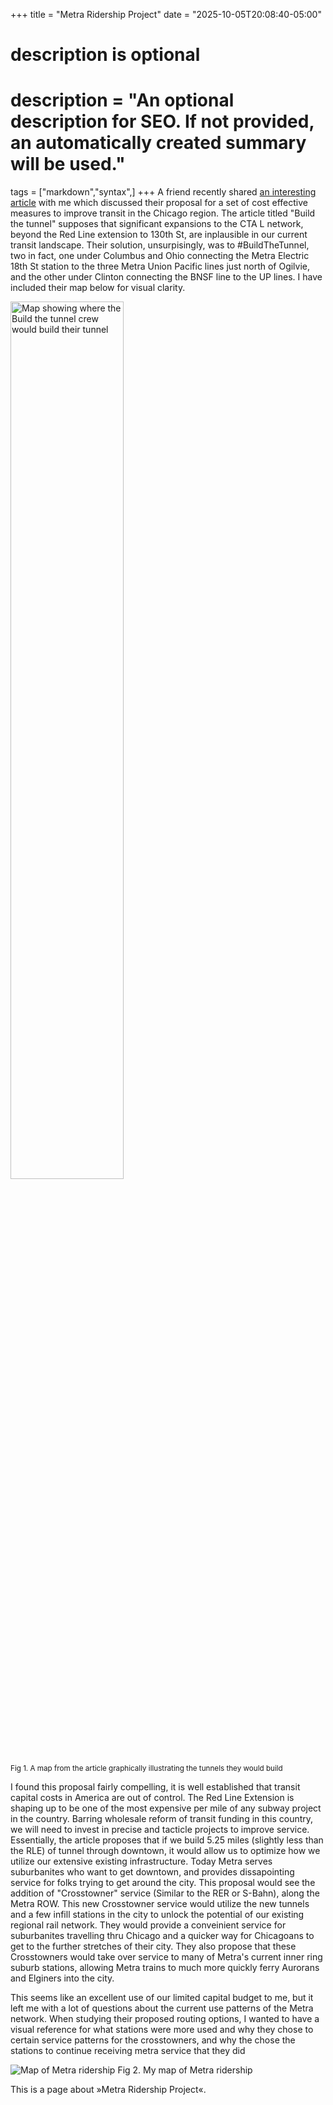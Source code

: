 +++
title = "Metra Ridership Project"
date = "2025-10-05T20:08:40-05:00"

#
# description is optional
#
# description = "An optional description for SEO. If not provided, an automatically created summary will be used."

tags = ["markdown","syntax",]
+++
A friend recently shared [an interesting article](https://citythatworks.substack.com/p/build-the-tunnel) with me which discussed their proposal for a set of cost effective measures to improve transit in the Chicago region. The article titled "Build the tunnel" supposes that significant expansions to the CTA L network, beyond the Red Line extension to 130th St, are inplausible in our current transit landscape. Their solution, unsurpisingly, was to #BuildTheTunnel, two in fact, one under Columbus and Ohio connecting the Metra Electric 18th St station to the three Metra Union Pacific lines just north of Ogilvie, and the other under Clinton connecting the BNSF line to the UP lines. I have included their map below for visual clarity.

<!-- Here I am commenting out a bunch of shit I was trying for formatting that I don't want to quite let go of

(![Map showing where the Build the tunnel crew would build their tunnel](/images/MetraRidershipBlogPost/BuildTheTunnelTunnnels.png) )
<div class="row">
    <div class="column">
        <img src="/images/MetraRidershipBlogPost/BuildTheTunnelTunnnels.png" alt="Map showing where the Build the tunnel crew would build their tunnel" width="50%">
    </div>
    <div>
        <img src="/images/MetraRidershipBlogPost/BuildTheTunnelPretty.png" alt="Pretty map showing where the Build the tunnel crew would build their tunnel" width="50%">
    </div>
</div>-->
<!--style="float:left; margin-right:10px;"
<img src="/images/MetraRidershipBlogPost/BuildTheTunnelPretty.png" alt="Pretty map showing where the Build the tunnel crew would build their tunnel" width="54%" style="float:left
;">-->
<img src="/images/MetraRidershipBlogPost/BuildTheTunnelTunnnels.png" alt="Map showing where the Build the tunnel crew would build their tunnel" width="60%" >
<br><small>Fig 1. A map from the article graphically illustrating the tunnels they would build</small>



I found this proposal fairly compelling, it is well established that transit capital costs in America are out of control. The Red Line Extension is shaping up to be one of the most expensive per mile of any subway project in the country. Barring wholesale reform of transit funding in this country, we will need to invest in precise and tacticle projects to improve service. Essentially, the article proposes that if we build 5.25 miles (slightly less than the RLE) of tunnel through downtown, it would allow us to optimize how we utilize our extensive existing infrastructure. Today Metra serves suburbanites who want to get downtown, and provides dissapointing service for folks trying to get around the city. This proposal would see the addition of "Crosstowner" service (Similar to the RER or S-Bahn), along the Metra ROW. This new Crosstowner service would utilize the new tunnels and a few infill stations in the city to unlock the potential of our existing regional rail network. They would provide a conveinient service for suburbanites travelling thru Chicago and a quicker way for Chicagoans to get to the further stretches of their city. They also propose that these Crosstowners would take over service to many of Metra's current inner ring suburb stations, allowing Metra trains to much more quickly ferry Aurorans and Elginers into the city.

This seems like an excellent use of our limited capital budget to me, but it left me with a lot of questions about the current use patterns of the Metra network. When studying their proposed routing options, I wanted to have a visual reference for what stations were more used and why they chose to certain service patterns for the crosstowners, and why the chose the stations to continue receiving metra service that they did

![Map of Metra ridership](/images/MetraRidershipBlogPost/MetraRidership.png)
Fig 2. My map of Metra ridership

This is a page about »Metra Ridership Project«.
